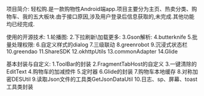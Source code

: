 项目简介:
轻松购.是一款购物性Android端app.项目主要分为主页、热卖分类、购物车、我的五大板块.由于接口原因,涉及用户登录后信息获取的,未完成.其他功能均已经完成.

使用的开源技术:
1.轮播图:
2.下拉刷新\加载更多:
3.Gson解析:
4.butterknife
5.批量处理权限:
6.自定义样式的dialog
7.三级联动
8.greenrobot
9.沉浸式状态栏
10.greendao
11.ShareSDK
12.okhttpUtils
13.commonAdapter
14.Glide

基本封装与自定义:
1.ToolBar的封装
2.FragmentTabHost的自定义
3.一键清除的EditText
4.购物车的加减控件
5.定时器
6.Glide的封装
7.购物车本地缓存
8.对称加密DESUtil
9.读取Json文件的工具类GetJsonDataUtil
10.日志、sp、屏幕、toast工具类封装

